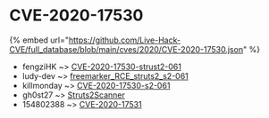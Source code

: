 # CVE-2020-17530
{% embed url="https://github.com/Live-Hack-CVE/full_database/blob/main/cves/2020/CVE-2020-17530.json" %}

* fengziHK ~> [CVE-2020-17530-strust2-061](https://www.alice-snow.ru/2020/database/cve-2020-17530/cve-2020-17530-strust2-061-fengzihk)
* ludy-dev ~> [freemarker_RCE_struts2_s2-061](https://www.alice-snow.ru/2020/database/cve-2020-17530/freemarker_rce_struts2_s2-061-ludy-dev)
* killmonday ~> [CVE-2020-17530-s2-061](https://www.alice-snow.ru/2020/database/cve-2020-17530/cve-2020-17530-s2-061-killmonday)
* gh0st27 ~> [Struts2Scanner](https://www.alice-snow.ru/2020/database/cve-2020-17530/struts2scanner-gh0st27)
* 154802388 ~> [CVE-2020-17531](https://www.alice-snow.ru/2020/database/cve-2020-17530/cve-2020-17531-154802388)